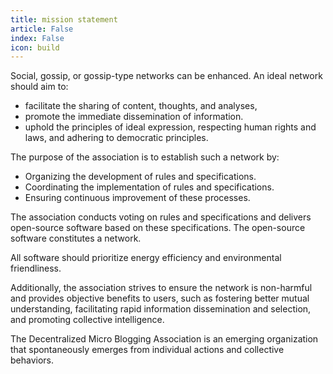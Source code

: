 ```yaml
---
title: mission statement
article: False
index: False
icon: build
---
```


Social, gossip, or gossip-type networks can be enhanced. An ideal network should aim to:
- facilitate the sharing of content, thoughts, and analyses,
- promote the immediate dissemination of information.
- uphold the principles of ideal expression, respecting human rights and laws, and adhering to democratic principles.

The purpose of the association is to establish such a network by:

- Organizing the development of rules and specifications.
- Coordinating the implementation of rules and specifications.
- Ensuring continuous improvement of these processes.

The association conducts voting on rules and specifications and delivers open-source software based on these specifications.
The open-source software constitutes a network.

All software should prioritize energy efficiency and environmental friendliness.

Additionally, the association strives to ensure the network is non-harmful and provides objective benefits to users, such as fostering better mutual understanding, facilitating rapid information dissemination and selection, and promoting collective intelligence.

The Decentralized Micro Blogging Association is an emerging organization that spontaneously emerges from individual actions and collective behaviors.
